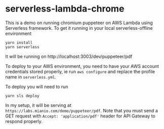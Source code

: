 # serverless-lambda-chrome

This is a demo on running chromium puppeteer on AWS Lambda using Serverless framework.
To get it running in your local serverless-offline environment
```
yarn install
yarn serverless
```
It will be running on http://localhost:3003/dev/puppeteer/pdf

To deploy to your AWS environment, you need to have your AWS account credentials stored properly, ie run `aws configure` and replace the profile name in `serverless.yml`.

To deploy you will need to run
```
yarn sls deploy
```

In my setup, it will be serving at `https://labs.mianio.com/demo/puppeteer/pdf`. Note that you must send a GET request with `Accept: 'application/pdf'` header for API Gateway to respond properly.
